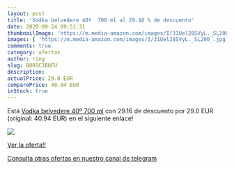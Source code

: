 ```yaml
---
layout: post
title: 'Vodka belvedere 40º  700 ml al 29.16 % de descuento'
date: 2020-09-24 09:51:31
thumbnailImage: 'https://m.media-amazon.com/images/I/31Uel28SVyL._SL200_.jpg'
images: [ 'https://m.media-amazon.com/images/I/31Uel28SVyL._SL200_.jpg' ]
comments: true
category: ofertas
author: ring
slug: B005C3R8FU
description:
actualPrice: 29.0 EUR
comparePrice: 40.94 EUR
inStock: true
---
```


Está [Vodka belvedere 40º  700 ml](https://www.amazon.com/dp/B005C3R8FU/?tag=redken08-20) con 29.16 de descuento por 29.0 EUR (original: 40.94 EUR) en el siguiente enlace!

[![](https://m.media-amazon.com/images/I/31Uel28SVyL._SL200_.jpg)](https://www.amazon.com/dp/B005C3R8FU/?tag=redken08-20)

[Ver la oferta!!](https://www.amazon.com/dp/B005C3R8FU/?tag=redken08-20)

[Consulta otras ofertas en nuestro canal de telegram](https://t.me/s/ofertas25)
